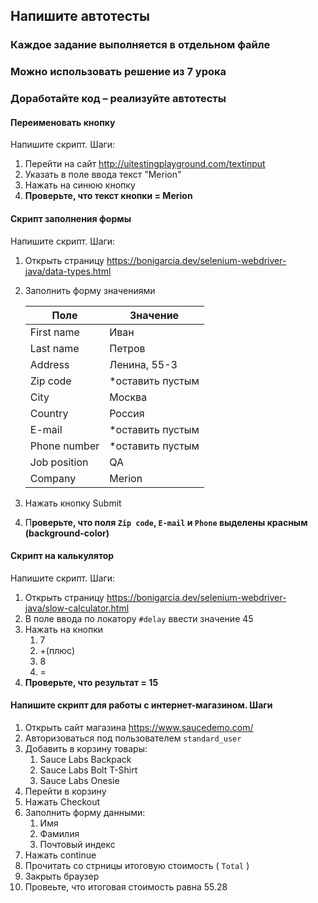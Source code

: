 ## Напишите автотесты
### Каждое задание выполняется в отдельном файле
### Можно использовать решение из 7 урока
### Доработайте код – реализуйте автотесты

#### Переименовать кнопку
Напишите скрипт. Шаги:
1. Перейти на сайт http://uitestingplayground.com/textinput
2. Указать в поле ввода текст "Merion"
3. Нажать на синюю кнопку
4. **Проверьте, что текст кнопки = Merion**

#### Скрипт заполнения формы
Напишите скрипт. Шаги:
1. Открыть страницу https://bonigarcia.dev/selenium-webdriver-java/data-types.html
2. Заполнить форму значениями  

   | Поле | Значение |
   | --- | --- |
   | First name | Иван |
   | Last name | Петров |
   | Address | Ленина, 55-3 |
   | Zip code | *оставить пустым |
   | City | Москва |
   | Country | Россия |
   | E-mail | *оставить пустым |
   | Phone number | *оставить пустым |
   | Job position | QA |
   | Company | Merion |
3. Нажать кнопку Submit
4. П**роверьте, что поля `Zip code`, `E-mail` и `Phone` выделены красным (background-color)**

#### Скрипт на калькулятор
Напишите скрипт. Шаги:
1. Открыть страницу https://bonigarcia.dev/selenium-webdriver-java/slow-calculator.html
2. В поле ввода по локатору `#delay` ввести значение 45
3. Нажать на кнопки
    1. 7
    2. +(плюс)
    3. 8
    4. =
4. **Проверьте, что результат = 15**

#### Напишите скрипт для работы с интернет-магазином. Шаги
1. Открыть сайт магазина https://www.saucedemo.com/
2. Авторизоваться под пользователем `standard_user`
3. Добавить в корзину товары:
    1. Sauce Labs Backpack
    2. Sauce Labs Bolt T-Shirt
    3. Sauce Labs Onesie
4. Перейти в корзину
5. Нажать Checkout
6. Заполнить форму данными:
    1. Имя
    2. Фамилия
    3. Почтовый индекс
7. Нажать continue
8. Прочитать со стрницы итоговую стоимость ( `Total` )
9. Закрыть браузер
10. Провеьте, что итоговая стоимость равна 55.28 